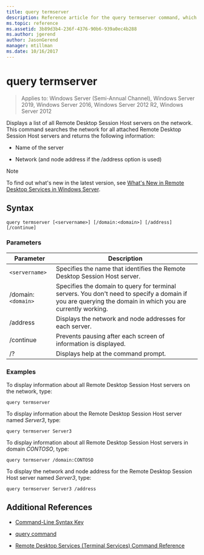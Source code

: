 ```yaml
---
title: query termserver
description: Reference article for the query termserver command, which displays a list of all Remote Desktop Session Host servers on the network.
ms.topic: reference
ms.assetid: 3b89d3b4-236f-4376-90b6-939a0ec4b288
ms.author: jgerend
author: JasonGerend
manager: mtillman
ms.date: 10/16/2017
---
```


# query termserver

> Applies to: Windows Server (Semi-Annual Channel), Windows Server 2019, Windows Server 2016, Windows Server 2012 R2, Windows Server 2012

Displays a list of all Remote Desktop Session Host servers on the network. This command searches the network for all attached Remote Desktop Session Host servers and returns the following information:

- Name of the server

- Network (and node address if the /address option is used)

> [!NOTE]
> To find out what's new in the latest version, see [What's New in Remote Desktop Services in Windows Server](/previous-versions/windows/it-pro/windows-server-2012-r2-and-2012/dn283323(v=ws.11)).

## Syntax

```
query termserver [<servername>] [/domain:<domain>] [/address] [/continue]
```

### Parameters

| Parameter | Description |
|--|--|
| `<servername>` | Specifies the name that identifies the Remote Desktop Session Host server. |
| /domain:`<domain>` | Specifies the domain to query for terminal servers. You don't need to specify a domain if you are querying the domain in which you are currently working. |
| /address | Displays the network and node addresses for each server. |
| /continue | Prevents pausing after each screen of information is displayed. |
| /? | Displays help at the command prompt. |

### Examples

To display information about all Remote Desktop Session Host servers on the network, type:

```
query termserver
```

To display information about the Remote Desktop Session Host server named *Server3*, type:

```
query termserver Server3
```

To display information about all Remote Desktop Session Host servers in domain *CONTOSO*, type:

```
query termserver /domain:CONTOSO
```

To display the network and node address for the Remote Desktop Session Host server named *Server3*, type:

```
query termserver Server3 /address
```

## Additional References

- [Command-Line Syntax Key](command-line-syntax-key.md)

- [query command](query.md)

- [Remote Desktop Services (Terminal Services) Command Reference](remote-desktop-services-terminal-services-command-reference.md)
